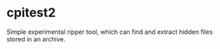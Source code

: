 cpitest2
========

Simple experimental ripper tool, which can find and extract hidden files stored in an archive.
